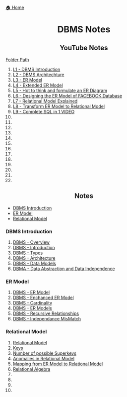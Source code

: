 [🏠 Home](../../README.md)

<h1 style="text-align: center">DBMS Notes</h1>

<h2 style="text-align: center">YouTube Notes</h2>

[Folder Path](./CodeHelper-Notes/)

1. [L1 - DBMS Introduction](./CodeHelper-Notes/L1%20-%20DBMS%20Introduction/)
2. [L2 - DBMS Architechture](./CodeHelper-Notes/L2%20-%20DBMS%20Architecture/)
3. [L3 - ER Model](./CodeHelper-Notes/L3%20-%20ER%20Model/)
4. [L4 - Extended ER Model](./CodeHelper-Notes/L4%20-%20Extended%20ER%20Features/)
5. [L5 - Hot to think and formulate an ER Diagram](./CodeHelper-Notes/L5%20-%20How%20to%20think%20and%20formulate%20an%20ER%20Diagram/)
6. [L6 - Designing the ER Model of FACEBOOK Database](./CodeHelper-Notes/L6%20-%20Designing%20the%20ER%20Model%20of%20FACEBOOK%20Database/)
7. [L7 - Relational Model Explained](./CodeHelper-Notes/L7%20-%20Relational%20Model%20Explained/)
8. [L8 - Transform ER Model to Relational Model](./CodeHelper-Notes/L8%20-%20Transform%20ER%20Model%20to%20Relational%20Model/)
9. [L9 - Complete SQL in 1 VIDEO](./CodeHelper-Notes/L9%20-%20Complete%20SQL%20in%201%20VIDEO/)
10. []()
11. []()
12. []()
13. []()
14. []()
15. []()
16. []()
17. []()
18. []()
19. []()
20. []()
21. []()
22. []()

<h2 style="text-align: center">Notes</h2>

- [DBMS Introduction](#dbms-introduction)
- [ER Model](#er-model)
- [Relational Model](#relational-model)

### DBMS Introduction
1. [DBMS - Overview](./notes/1.%20DBMS%20-%20Overview.md)
2. [DBMS - Introduction](./notes/2.%20DBMS%20Introduction.md)
3. [DBMS - Types](./notes/3.%20DBMS%20Types.md)
4. [DBMS - Architecture](./notes/4.%20DBMS%20Architecture.md)
5. [DBMS - Data Models]()
4. [DBMA - Data Abstraction and Data Independence]()
### ER Model
1. [DBMS - ER Model]()
2. [DBMS - Enchanced ER Model]()
3.  [DBMS - Cardinality]()
4.  [DBMS - ER Models]()
5.  [DBMS - Recursive Relationships]()
6.  [DBMS - Independance MisMatch]()
### Relational Model
1.  [Relational Model]()
2.  [Keys]()
3.  [Number of possible Superkeys]()
4.  [Anomalies in Relational Model]()
5.  [Mapping from ER Model to Relational Model]()
6.  [Relational Algebra]()
7.  []()
8.  []()
9.  []()
10. []()
